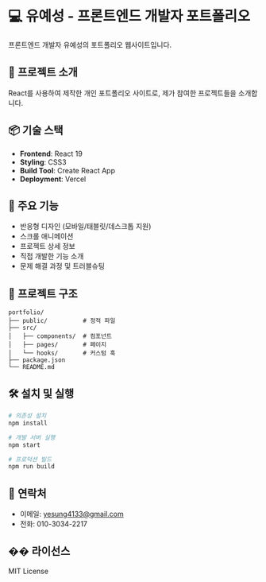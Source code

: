 # 💻 유예성 - 프론트엔드 개발자 포트폴리오

프론트엔드 개발자 유예성의 포트폴리오 웹사이트입니다.

## 🚀 프로젝트 소개

React를 사용하여 제작한 개인 포트폴리오 사이트로, 제가 참여한 프로젝트들을 소개합니다.

## 📦 기술 스택

- **Frontend**: React 19
- **Styling**: CSS3
- **Build Tool**: Create React App
- **Deployment**: Vercel

## 🎯 주요 기능

- 반응형 디자인 (모바일/태블릿/데스크톱 지원)
- 스크롤 애니메이션
- 프로젝트 상세 정보
- 직접 개발한 기능 소개
- 문제 해결 과정 및 트러블슈팅

## 📁 프로젝트 구조

```
portfolio/
├── public/          # 정적 파일
├── src/
│   ├── components/  # 컴포넌트
│   ├── pages/       # 페이지
│   └── hooks/       # 커스텀 훅
├── package.json
└── README.md
```

## 🛠️ 설치 및 실행

```bash
# 의존성 설치
npm install

# 개발 서버 실행
npm start

# 프로덕션 빌드
npm run build
```

## 📧 연락처

- 이메일: yesung4133@gmail.com
- 전화: 010-3034-2217

## �� 라이선스

MIT License
